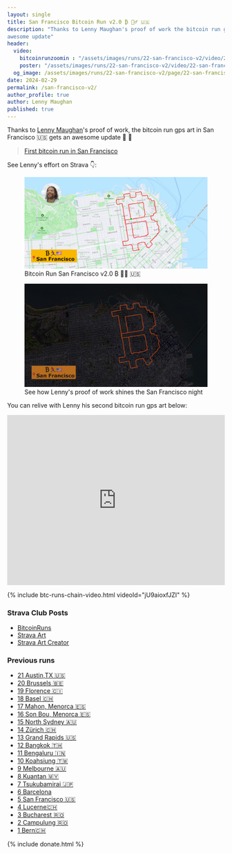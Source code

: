 ```yaml
---
layout: single
title: San Francisco Bitcoin Run v2.0 ₿ 🏃‍♂️ 🇺🇸
description: "Thanks to Lenny Maughan's proof of work the bitcoin run gps art in San Francisco gets an
awesome update"
header:
  video:
    bitcoinrunzoomin : "/assets/images/runs/22-san-francisco-v2/video/22-san-francisco-v2-zoomin-min-1080p.m4v"
    poster: "/assets/images/runs/22-san-francisco-v2/video/22-san-francisco-v2-google-earth-label-author-1080p.jpeg"
  og_image: /assets/images/runs/22-san-francisco-v2/page/22-san-francisco-v2-strava-overlay-with-author-1280x600.jpeg
date: 2024-02-29
permalink: /san-francisco-v2/
author_profile: true
author: Lenny Maughan
published: true
---
```


Thanks to [Lenny Maughan](https://www.strava.com/athletes/7019519)'s proof of work, the bitcoin run gps art in San Francisco 🇺🇸
gets an awesome update 💪 🙏

> [First bitcoin run in San Francisco](/san-francisco)  

See Lenny's effort on Strava 👇:

<figure class="image">
  <a href="https://www.strava.com/activities/10857680910" target="_blank">
    <img src="/assets/images/runs/22-san-francisco-v2/page/22-san-francisco-v2-strava-overlay-with-author-1280x600.jpeg" alt="Bitcoin Run San Francisco v2 Strava">
  </a>
  <figcaption>Bitcoin Run San Francisco v2.0 ₿ 🏃‍♂️ 🇺🇸</figcaption>
</figure>

<figure class="image">
  <a href="https://www.strava.com/activities/10857680910" target="_blank">
    <img src="/assets/images/runs/22-san-francisco-v2/page/22-google-earth-no-label-dark-orange-1080p.jpeg" alt="Bitcoin Run San Francisco v2 Strava Night view">
  </a>
  <figcaption>See how Lenny's proof of work shines the San Francisco night</figcaption>
</figure>

You can relive with Lenny his second bitcoin run gps art below:

<div class="embedly-responsive" style="position: relative;padding-bottom: 78.2227%;height: 0;overflow: hidden;">
  <iframe class="embedly-embed" frameborder="0" scrolling="no" allowfullscreen src="https://cdn.embedly.com/widgets/media.html?src=https://www.relive.cc/view/v36AGDQ2VZv/widget?r=embed-site&url=https://www.relive.cc/view/v36AGDQ2VZv?r=embed-site&image=https://www.relive.cc/view/v36AGDQ2VZv/png?x-ref=embed-site&key=f1631a41cb254ca5b035dc5747a5bd75&type=text/html&schema=relive" width="1024" height="801" style="position: absolute;top: 0;left: 0;width: 100%;height: 100%;">
  </iframe>
</div>

{% include btc-runs-chain-video.html videoId="jU9aioxfJZI" %}

### Strava Club Posts

- [BitcoinRuns](https://www.strava.com/clubs/1039851/discussion)
- [Strava Art](https://www.strava.com/clubs/437423/posts/28356267)
- [Strava Art Creator](https://www.strava.com/clubs/505331/posts/28337172)

### Previous runs

- [21 Austin,TX 🇺🇸](/austin)
- [20 Brussels 🇧🇪](/bruxelles)
- [19 Florence 🇨🇮](/florence)
- [18 Basel 🇨🇭](/basel)
- [17 Mahon, Menorca 🇪🇸](/mahon)
- [16 Son Bou, Menorca 🇪🇸](/son-bou)
- [15 North Sydney 🇦🇺](/north-sydney)
- [14 Zürich 🇨🇭](/zuerich)
- [13 Grand Rapids️ 🇺🇸](/grand-rapids)
- [12 Bangkok️ 🇹🇭](/bangkok)
- [11 Bengaluru 🇮🇳](/bengaluru)
- [10 Koahsiung 🇹🇼](/kaohsiung)
- [9 Melbourne 🇦🇺](/melbourne)
- [8 Kuantan 🇲🇾](/kuantan)
- [7 Tsukubamirai 🇯🇵](/tsukubamirai)
- [6 Barcelona](/barcelona)
- [5 San Francisco 🇺🇸](/san-francisco)
- [4 Lucerne🇨🇭](/lucerne)
- [3 Bucharest 🇷🇴](/bucharest)
- [2 Campulung 🇷🇴](/campulung)
- [1 Bern🇨🇭](/bern)

{% include donate.html %}  
  
  
